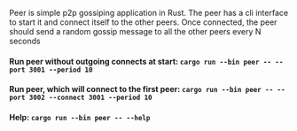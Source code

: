 Peer is simple p2p gossiping application in Rust.
The peer has a cli interface to start it and connect itself to the other peers. Once connected, the peer should send a random gossip message to all the other peers every N seconds

#### Run peer without outgoing connects at start: `cargo run --bin peer -- --port 3001 --period 10`
#### Run peer, which will connect to the first peer: `cargo run --bin peer -- --port 3002 --connect 3001 --period 10`
#### Help: `cargo run --bin peer -- --help`
